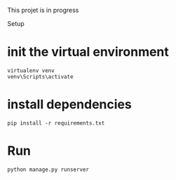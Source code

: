 This projet is in progress

Setup
# init the virtual environment 
```
virtualenv venv
venv\Scripts\activate
```


# install dependencies

```
pip install -r requirements.txt
```


# Run

```
python manage.py runserver
```

